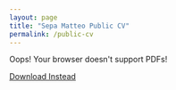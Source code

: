 ```yaml
---
layout: page
title: "Sepa Matteo Public CV"
permalink: /public-cv
---
```


<object data='sepamatteo.github.io/pdf/public-CV.pdf'>
    <p>Oops! Your browser doesn't support PDFs!</p>
    <p><a href="sepamatteo.github.io/pdf/public-CV.pdf">Download Instead</a></p>
</object>
